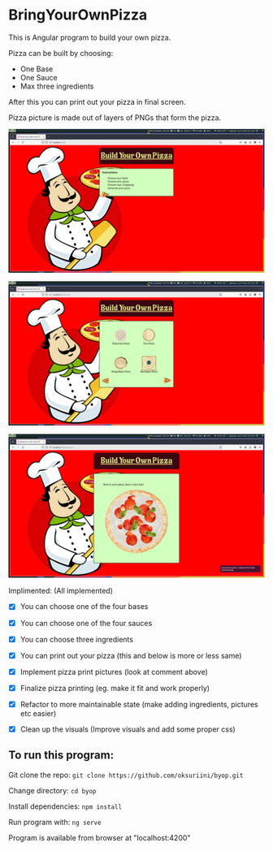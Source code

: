 # BringYourOwnPizza

This is Angular program to build your own pizza.

Pizza can be built by choosing:

- One Base
- One Sauce
- Max three ingredients

After this you can print out your pizza in final screen.

Pizza picture is made out of layers of PNGs that form the pizza.

![Picture of main page](promo/Mainpage.png)

![Picture of choosing base](/promo/Choosebase.png)

![Picture of finished pizza](/promo/Finishedpizza.png)

Implimented: (All implemented)
- [x] You can choose one of the four bases
- [x] You can choose one of the four sauces
- [x] You can choose three ingredients
- [x] You can print out your pizza (this and below is more or less same)
- [x] Implement pizza print pictures (look at comment above)
- [x] Finalize pizza printing (eg. make it fit and work properly)
- [x] Refactor to more maintainable state (make adding ingredients, pictures etc easier)
- [x] Clean up the visuals (Improve visuals and add some proper css)


## To run this program:

Git clone the repo:
`git clone https://github.com/oksuriini/byop.git`

Change directory:
`cd byop`

Install dependencies:
`npm install`

Run program with:
```ng serve```

Program is available from browser at "localhost:4200"

